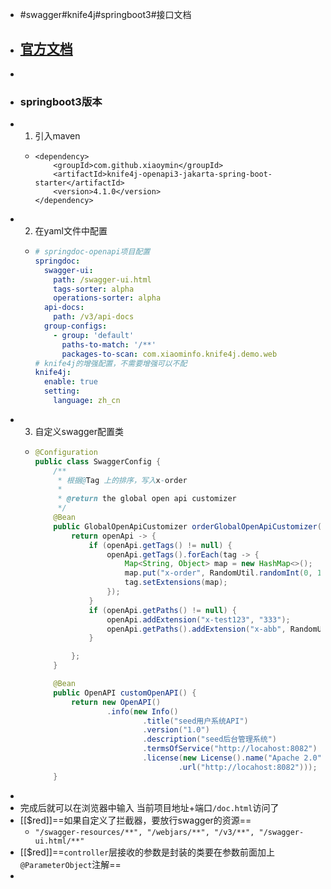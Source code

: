 - #swagger#knife4j#springboot3#接口文档
- ## [官方文档](https://doc.xiaominfo.com/docs/quick-start#spring-boot-3)
-
- ### springboot3版本
- 1. 引入maven
	- ``` maven
	  <dependency>
	      <groupId>com.github.xiaoymin</groupId>
	      <artifactId>knife4j-openapi3-jakarta-spring-boot-starter</artifactId>
	      <version>4.1.0</version>
	  </dependency>
	  ```
- 2. 在yaml文件中配置
	- ```yaml
	  # springdoc-openapi项目配置
	  springdoc:
	    swagger-ui:
	      path: /swagger-ui.html
	      tags-sorter: alpha
	      operations-sorter: alpha
	    api-docs:
	      path: /v3/api-docs
	    group-configs:
	      - group: 'default'
	        paths-to-match: '/**'
	        packages-to-scan: com.xiaominfo.knife4j.demo.web
	  # knife4j的增强配置，不需要增强可以不配
	  knife4j:
	    enable: true
	    setting:
	      language: zh_cn
	  ```
- 3. 自定义swagger配置类
	- ```java
	  @Configuration
	  public class SwaggerConfig {
	      /**
	       * 根据@Tag 上的排序，写入x-order
	       *
	       * @return the global open api customizer
	       */
	      @Bean
	      public GlobalOpenApiCustomizer orderGlobalOpenApiCustomizer() {
	          return openApi -> {
	              if (openApi.getTags() != null) {
	                  openApi.getTags().forEach(tag -> {
	                      Map<String, Object> map = new HashMap<>();
	                      map.put("x-order", RandomUtil.randomInt(0, 100));
	                      tag.setExtensions(map);
	                  });
	              }
	              if (openApi.getPaths() != null) {
	                  openApi.addExtension("x-test123", "333");
	                  openApi.getPaths().addExtension("x-abb", RandomUtil.randomInt(1, 100));
	              }
	  
	          };
	      }
	  
	      @Bean
	      public OpenAPI customOpenAPI() {
	          return new OpenAPI()
	                  .info(new Info()
	                          .title("seed用户系统API")
	                          .version("1.0")
	                          .description("seed后台管理系统")
	                          .termsOfService("http://locahost:8082")
	                          .license(new License().name("Apache 2.0")
	                                  .url("http://locahost:8082")));
	      }
	  ```
-
- 完成后就可以在浏览器中输入 当前项目地址+端口`/doc.html`访问了
- [[$red]]==如果自定义了拦截器，要放行swagger的资源==
	- `"/swagger-resources/**", "/webjars/**", "/v3/**", "/swagger-ui.html/**"`
- [[$red]]==`controller`层接收的参数是封装的类要在参数前面加上`@ParameterObject`注解==
-